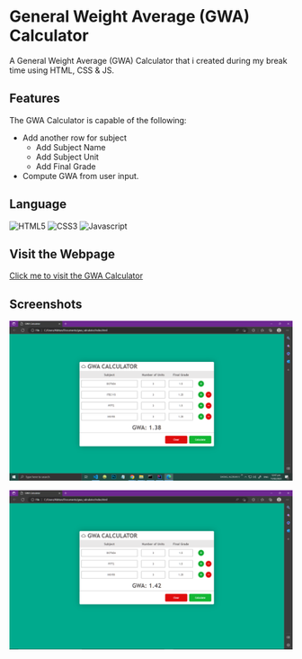 
# General Weight Average (GWA) Calculator 

A General Weight Average (GWA) Calculator that i created during my break time using HTML, CSS & JS.

## Features
The GWA Calculator is capable of the following:
- Add another row for subject
    - Add Subject Name
    - Add Subject Unit
    - Add Final Grade
- Compute GWA from user input.

## Language
![HTML5](https://img.shields.io/badge/html5-%23E34F26.svg?style=for-the-badge&logo=html5&logoColor=white)
![CSS3](https://img.shields.io/badge/css3-%231572B6.svg?style=for-the-badge&logo=css3&logoColor=white)
![Javascript](https://img.shields.io/badge/-javascript%20-green?style=for-the-badge&logo=javascript&logoColor=white&color=darkgreen)

## Visit the Webpage
[Click me to visit the GWA Calculator](https://avb2002.github.io/gwa-calculator)

## Screenshots

![Sample Output #1](https://github.com/AvB2002/gwa-calculator/blob/master/screenshots/1.PNG)

![Sample Output #2](https://github.com/AvB2002/gwa-calculator/blob/master/screenshots/2.PNG)
